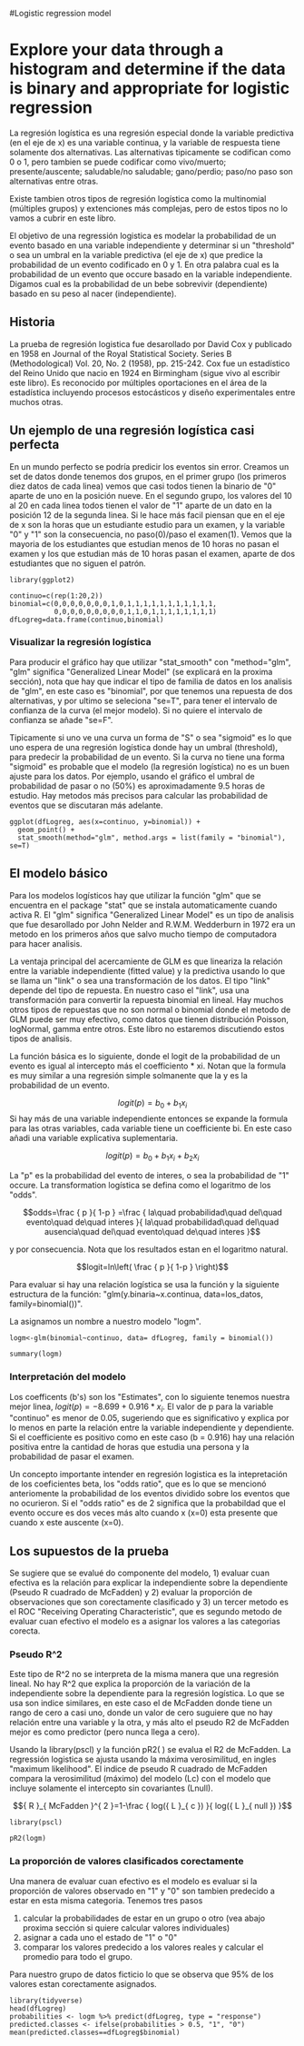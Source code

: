 #Logistic regression model

# Explore your data through a histogram and determine if the data is binary and appropriate for logistic regression

La regresión logística es una regresión especial donde la variable predictiva (en el eje de x) es una variable continua, y la variable de respuesta tiene solamente dos alternativas. Las alternativas tipicamente se codifican como 0 o 1, pero tambien se puede codificar como vivo/muerto; presente/auscente; saludable/no saludable; gano/perdio; paso/no paso son alternativas entre otras.

Existe tambien otros tipos de regresión logística como la multinomial (múltiples grupos) y extenciones más complejas, pero de estos tipos no lo vamos a cubrir en este libro. 

El objetivo de una regressión logistica es modelar la probabilidad de un evento basado en una variable independiente y determinar si un "threshold" o sea un umbral en la variable predictiva (el eje de x) que predice la probabilidad de un evento codificado en 0 y 1.  En otra palabra cual es la probabilidad de un evento que occure basado en la variable independiente.  Digamos cual es la probabilidad de un bebe sobrevivir (dependiente) basado en su peso al nacer (independiente).



## Historia

La prueba de regresión logistica fue desarollado por David Cox y publicado en 1958 en Journal of the Royal Statistical Society. Series B (Methodological)
Vol. 20, No. 2 (1958), pp. 215-242.  Cox fue un estadístico del Reino Unido que nacio en 1924 en Birmingham (sigue vivo al escribir este libro). Es reconocido por múltiples oportaciones en el área de la estadística incluyendo procesos estocásticos y diseño experimentales entre muchos otras.  


## Un ejemplo de una regresión logística casi perfecta

En un mundo perfecto se podría predicir los eventos sin error.  Creamos un set de datos donde tenemos dos grupos, en el primer grupo (los primeros diez datos de cada linea) vemos que casi todos tienen la binario de "0" aparte de uno en la posición nueve.  En el segundo grupo, los valores del 10 al 20 en cada linea todos tienen el valor de "1" aparte de un dato en la posición 12 de la segunda linea.  Si le hace más facil piensan que en el eje de x son la horas que un estudiante estudio para un examen, y la variable "0" y "1" son la consecuencia, no paso(0)/paso el examen(1).  Vemos que la mayoria de los estudiantes que estudian menos de 10 horas no pasan el examen y los que estudian más de 10 horas pasan el examen, aparte de dos estudiantes que no siguen el patrón. 


```{r, echo=FALSE}
library(ggplot2)
```


```{r perfect logistic regression, echo=TRUE, warning=FALSE}
continuo=c(rep(1:20,2))
binomial=c(0,0,0,0,0,0,0,1,0,1,1,1,1,1,1,1,1,1,1,1,                       
           0,0,0,0,0,0,0,0,0,1,1,0,1,1,1,1,1,1,1,1)
dfLogreg=data.frame(continuo,binomial)
```

### Visualizar la regresión logística

Para producir el gráfico hay que utilizar "stat_smooth" con "method="glm", "glm" significa "Generalized Linear Model" (se explicará en la proxima sección), nota que hay que indicar el tipo de familia de datos en los analisis de "glm", en este caso es "binomial", por que tenemos una repuesta de dos alternativas, y por ultimo se seleciona "se=T", para tener el intervalo de confianza de la curva (el mejor modelo). Si no quiere el intervalo de confianza se añade "se=F".  

Tipicamente si uno ve una curva un forma de "S" o sea "sigmoid" es lo que uno espera de una regresión logística donde hay un umbral (threshold), para predecir la probabilidad de un evento.  Si la curva no tiene una forma "sigmoid" es probable que el modelo (la regresión logística) no es un buen ajuste para los datos.  Por ejemplo, usando el gráfico el umbral de probabilidad de pasar o no (50%) es aproximadamente 9.5 horas de estudio. Hay metodos más precisos para calcular las probabilidad de eventos que se discutaran más adelante.    

```{r}
ggplot(dfLogreg, aes(x=continuo, y=binomial)) +
  geom_point() +
  stat_smooth(method="glm", method.args = list(family = "binomial"), se=T) 
```

## El modelo básico

Para los modelos logísticos hay que utilizar la función "glm" que se encuentra en el package "stat" que se instala automaticamente cuando activa R. El "glm" significa "Generalized Linear Model" es un tipo de analisis que fue desarollado por John Nelder and R.W.M. Wedderburn in 1972 era un metodo en los primeros años que salvo mucho tiempo de computadora para hacer analisis. 

La ventaja principal del acercamiente de GLM es que lineariza la relación entre la variable independiente (fitted value) y la predictiva usando lo que se llama un "link" o sea una transformación de los datos. El tipo "link" depende del tipo de repuesta.  En nuestro caso el "link", usa una transformación para convertir la repuesta binomial en lineal.  Hay muchos otros tipos de repuestas que no son normal o binomial donde el metodo de GLM puede ser muy efectivo, como datos que tienen distribución Poisson, logNormal, gamma entre otros.  Este libro no estaremos discutiendo estos tipos de analisis.

La función básica es lo siguiente, donde el logit de la probabilidad de un evento es igual al intercepto más el coefficiento * xi.  Notan que la formula es muy similar a una regresión simple solmanente que la y es la probabilidad de un evento.  

$$logit(p)={ b }_{ 0 }+{ b }_{ 1 }{ x }_{ i }$$
Si hay más de una variable independiente entonces se expande la formula para las otras variables, cada variable tiene un coefficiente bi. En este caso añadi una variable explicativa suplementaria.  

$$logit(p)={ b }_{ 0 }+{ b }_{ 1 }{ x }_{ i }+{ b }_{ 2 }{ x }_{ i }$$

La "p" es la probabilidad del evento de interes, o sea la probabilidad de "1" occure.  La transformation logística se defina como el logaritmo de los "odds".

$$odds=\frac { p }{ 1-p } =\frac { la\quad probabilidad\quad del\quad evento\quad de\quad interes }{ la\quad probabilidad\quad del\quad ausencia\quad del\quad evento\quad de\quad interes }$$

y por consecuencia.  Nota que los resultados estan en el logaritmo natural.

$$logit=ln\left( \frac { p }{ 1-p }  \right)$$


Para evaluar si hay una relación logística se usa la función y la siguiente estructura de la función: "glm(y.binaria~x.continua, data=los_datos, family=binomial())".  

La asignamos un nombre a nuestro modelo "logm".  

```{r, model logitico}
logm<-glm(binomial~continuo, data= dfLogreg, family = binomial())

summary(logm)
```

### Interpretación del modelo

Los coefficents (b's) son los "Estimates", con lo siguiente tenemos nuestra mejor linea, $logit(p)=-8.699+0.916*{ x }_{ i }$. El valor de p para la variable "continuo" es menor de 0.05, sugeriendo que es significativo y explica por lo menos en parte la relación entre la variable independiente y dependiente. Si el coefficiente es positivo como en este caso (b = 0.916) hay una relación positiva entre la cantidad de horas que estudia una persona y la probabilidad de pasar el examen.  

Un concepto importante intender en regresión logistica es la intepretación de los coeficientes beta, los "odds ratio", que es lo que se mencionó anteriomente la probabilidad de los eventos dividido sobre los eventos que no ocurieron. Si el "odds ratio" es de 2 significa que la probabildad que el evento occure es dos veces más alto cuando x (x=0) esta presente que cuando x este auscente (x=0). 


## Los supuestos de la prueba

Se sugiere que se evalué do componente del modelo, 1) evaluar cuan efectiva es la relación para explicar la independiente sobre la dependiente (Pseudo R cuadrado de McFadden) y 2) evaluar la proporción de observaciones que son corectamente clasificado y 3) un tercer metodo es el ROC "Receiving Operating Characteristic", que es segundo metodo de evaluar cuan efectivo el modelo es a asignar los valores a las categorias corecta.

### Pseudo R^2

Este tipo de R^2 no se interpreta de la misma manera que una regresión lineal. No hay R^2 que explica la proporción de la variación de la independiente sobre la dependiente para la regresión logística. Lo que se usa son indice similares, en este caso el de McFadden donde tiene un rango de cero a casi uno, donde un valor de cero suguiere que no hay relación entre una variable y la otra, y más alto el pseudo R2 de McFadden mejor es como predictor (pero nunca llega a cero). 

Usando la library(pscl) y la función pR2( ) se evalua el R2 de McFadden. La regressión logistica se ajusta usando la máxima verosimilitud, en ingles "maximum likelihood". El indice de pseudo R cuadrado de McFadden compara la verosimilitud (máximo) del modelo (Lc) con el modelo que incluye solamente el intercepto sin covariantes (Lnull). 

$${ R }_{ McFadden }^{ 2 }=1-\frac { log({ L }_{ c }) }{ log({ L }_{ null }) }$$
 

```{r}
library(pscl)

pR2(logm)
```


### La proporción de valores clasificados corectamente

Una manera de evaluar cuan efectivo es el modelo es evaluar si la proporción de valores observado en "1" y "0" son tambien predecido a estar en esta misma categoria. Tenemos tres pasos

1. calcular la probabilidades de estar en un grupo o otro (vea abajo proxima sección si quiere calcular valores individuales)
2. asignar a cada uno el estado de "1" o "0"
3. comparar los valores predecido a los valores reales y calcular el promedio para todo el grupo.

Para nuestro grupo de datos ficticio lo que se observa que 95% de los valores estan corectamente asignados.  




```{r}
library(tidyverse)
head(dfLogreg)
probabilities <- logm %>% predict(dfLogreg, type = "response")
predicted.classes <- ifelse(probabilities > 0.5, "1", "0")
mean(predicted.classes==dfLogreg$binomial)
```
